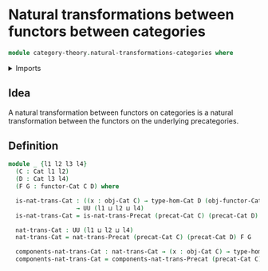 # Natural transformations between functors between categories

```agda
module category-theory.natural-transformations-categories where
```

<details><summary>Imports</summary>

```agda
open import category-theory.categories
open import category-theory.functors-categories
open import category-theory.natural-transformations-precategories

open import foundation.universe-levels
```

</details>

## Idea

A natural transformation between functors on categories is a natural transformation between the functors on the underlying precategories.

## Definition

```agda
module _ {l1 l2 l3 l4}
  (C : Cat l1 l2)
  (D : Cat l3 l4)
  (F G : functor-Cat C D) where

  is-nat-trans-Cat : ((x : obj-Cat C) → type-hom-Cat D (obj-functor-Cat C D F x) (obj-functor-Cat C D G x))
                   → UU (l1 ⊔ l2 ⊔ l4)
  is-nat-trans-Cat = is-nat-trans-Precat (precat-Cat C) (precat-Cat D) F G

  nat-trans-Cat : UU (l1 ⊔ l2 ⊔ l4)
  nat-trans-Cat = nat-trans-Precat (precat-Cat C) (precat-Cat D) F G

  components-nat-trans-Cat : nat-trans-Cat → (x : obj-Cat C) → type-hom-Cat D (obj-functor-Cat C D F x) (obj-functor-Cat C D G x)
  components-nat-trans-Cat = components-nat-trans-Precat (precat-Cat C) (precat-Cat D) F G
```
